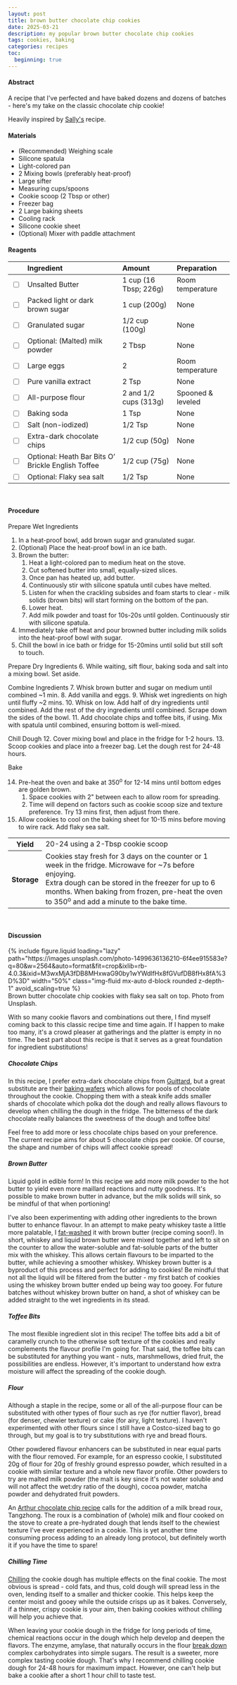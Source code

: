 ```yaml
---
layout: post
title: brown butter chocolate chip cookies
date: 2025-03-21
description: my popular brown butter chocolate chip cookies
tags: cookies, baking
categories: recipes
toc: 
  beginning: true
---
```


#### Abstract

A recipe that I've perfected and have baked dozens and dozens of batches - here's my take on the classic chocolate chip cookie!

Heavily inspired by [Sally's](https://sallysbakingaddiction.com/brown-butter-toffee-chocolate-chip-cookies/) recipe.

#### Materials

- (Recommended) Weighing scale
- Silicone spatula
- Light-colored pan
- 2 Mixing bowls (preferably heat-proof)
- Large sifter
- Measuring cups/spoons
- Cookie scoop (2 Tbsp or other)
- Freezer bag
- 2 Large baking sheets
- Cooling rack
- Silicone cookie sheet
- (Optional) Mixer with paddle attachment

#### Reagents

||Ingredient|Amount|Preparation|
|:---|:---|:---|:---|
|<input type="checkbox">|Unsalted Butter|1 cup (16 Tbsp; 226g)|Room temperature|
|<input type="checkbox">|Packed light or dark brown sugar|1 cup (200g)|None|
|<input type="checkbox">|Granulated sugar|1/2 cup (100g)|None|
|<input type="checkbox">|Optional: (Malted) milk powder|2 Tbsp|None|
|<input type="checkbox">|Large eggs|2|Room temperature|
|<input type="checkbox">|Pure vanilla extract|2 Tsp|None|
|<input type="checkbox">|All-purpose flour|2 and 1/2 cups (313g)|Spooned & leveled|
|<input type="checkbox">|Baking soda|1 Tsp|None|
|<input type="checkbox">|Salt (non-iodized)|1/2 Tsp|None|
|<input type="checkbox">|Extra-dark chocolate chips|1/2 cup (50g)|None|
|<input type="checkbox">|Optional: Heath Bar Bits O’ Brickle English Toffee|1/2 cup (75g)|None|
|<input type="checkbox">|Optional: Flaky sea salt|1/2 Tsp|None|

<br>

#### Procedure

Prepare Wet Ingredients
1. In a heat-proof bowl, add brown sugar and granulated sugar.
2. (Optional) Place the heat-proof bowl in an ice bath.
3. Brown the butter:
   1. Heat a light-colored pan to medium heat on the stove.
   2. Cut softened butter into small, equally-sized slices.
   3. Once pan has heated up, add butter.
   4. Continuously stir with silicone spatula until cubes have melted.
   5. Listen for when the crackling subsides and foam starts to clear - milk solids (brown bits) will start forming on the bottom of the pan.
   6. Lower heat.
   7. Add milk powder and toast for 10s-20s until golden. Continuously stir with silicone spatula.
4. Immediately take off heat and pour browned butter including milk solids into the heat-proof bowl with sugar.
5. Chill the bowl in ice bath or fridge for 15-20mins until solid but still soft to touch.

Prepare Dry Ingredients
6. While waiting, sift flour, baking soda and salt into a mixing bowl. Set aside.

Combine Ingredients
7. Whisk brown butter and sugar on medium until combined ~1 min.
8. Add vanilla and eggs.
9. Whisk wet ingredients on high until fluffy ~2 mins.
10. Whisk on low. Add half of dry ingredients until combined. Add the rest of the dry ingredients until combined. Scrape down the sides of the bowl.
11. Add chocolate chips and toffee bits, if using. Mix with spatula until combined, ensuring bottom is well-mixed.

Chill Dough
12. Cover mixing bowl and place in the fridge for 1-2 hours.
13. Scoop cookies and place into a freezer bag. Let the dough rest for 24-48 hours.

Bake

14. Pre-heat the oven and bake at 350<sup>o</sup> for 12-14 mins until bottom edges are golden brown.
    1.  Space cookies with 2" between each to allow room for spreading.
    2.  Time will depend on factors such as cookie scoop size and texture preference. Try 13 mins first, then adjust from there.
15. Allow cookies to cool on the baking sheet for 10-15 mins before moving to wire rack. Add flaky sea salt.

<table>
  <tr>
    <th>Yield</th>
    <td>20-24 using a 2-Tbsp cookie scoop</td>
  </tr>
  <tr>
    <th>Storage</th>
    <td>Cookies stay fresh for 3 days on the counter or 1 week in the fridge. Microwave for ~7s before enjoying.<br>Extra dough can be stored in the freezer for up to 6 months. When baking from frozen, pre-heat the oven to 350<sup>o</sup> and add a minute to the bake time.</td>
  </tr>
</table><br>


#### Discussion

<div class="row mt-3">
    <div class="col-sm mt-3 mt-md-0">
        {% include figure.liquid 
        loading="lazy" 
        path="https://images.unsplash.com/photo-1499636136210-6f4ee915583e?q=80&w=2564&auto=format&fit=crop&ixlib=rb-4.0.3&ixid=M3wxMjA3fDB8MHxwaG90by1wYWdlfHx8fGVufDB8fHx8fA%3D%3D" 
        width="50%"
        class="img-fluid mx-auto d-block rounded z-depth-1" 
        avoid_scaling=true %}
    </div>
</div>
<div class="caption">
    Brown butter chocolate chip cookies with flaky sea salt on top. Photo from Unsplash.
</div>

With so many cookie flavors and combinations out there, I find myself coming back to this classic recipe time and time again. If I happen to make too many, it's a crowd pleaser at gatherings and the platter is empty in no time. The best part about this recipe is that it serves as a great foundation for ingredient substitutions!

##### Chocolate Chips

In this recipe, I prefer extra-dark chocolate chips from [Guittard](https://www.guittard.com/our-chocolate/detail/extra-dark-chocolate-chips), but a great substitute are their [baking wafers](https://www.guittard.com/our-chocolate/detail/bake_bittersweet-chocolate-wafers) which allows for pools of chocolate throughout the cookie. Chopping them with a steak knife adds smaller shards of chocolate which polka dot the dough and really allows flavours to develop when chilling the dough in the fridge. The bitterness of the dark chocolate really balances the sweetness of the dough and toffee bits!

Feel free to add more or less chocolate chips based on your preference. The current recipe aims for about 5 chocolate chips per cookie. Of course, the shape and number of chips will affect cookie spread!

##### Brown Butter

Liquid gold in edible form! In this recipe we add more milk powder to the hot butter to yield even more maillard reactions and nutty goodness. It's possible to make brown butter in advance, but the milk solids will sink, so be mindful of that when portioning!

I've also been experimenting with adding other ingredients to the brown butter to enhance flavour. In an attempt to make peaty whiskey taste a little more palatable, I [fat-washed](https://distilleryway.com/articles/brown-butter-fat-washed-whisky-i-tried-it-and-its-incredible) it with brown butter (recipe coming soon!). In short, whiskey and liquid brown butter were mixed together and left to sit on the counter to allow the water-soluble and fat-soluble parts of the butter mix with the whiskey. This allows certain flavours to be imparted to the butter, while achieving a smoother whiskey. Whiskey brown butter is a byproduct of this process and perfect for adding to cookies! Be mindful that not all the liquid will be filtered from the butter - my first batch of cookies using the whiskey brown butter ended up being way too gooey. For future batches without whiskey brown butter on hand, a shot of whiskey can be added straight to the wet ingredients in its stead.

##### Toffee Bits

The most flexible ingredient slot in this recipe! The toffee bits add a bit of caramelly crunch to the otherwise soft texture of the cookies and really complements the flavour profile I'm going for. That said, the toffee bits can be substituted for anything you want - nuts, marshmellows, dried fruit, the possibilities are endless. However, it's important to understand how extra moisture will affect the spreading of the cookie dough.

##### Flour

Although a staple in the recipe, some or all of the all-purpose flour can be substituted with other types of flour such as rye (for nuttier flavor), bread (for denser, chewier texture) or cake (for airy, light texture). I haven't experimented with other flours since I still have a Costco-sized bag to go through, but my goal is to try substitutions with rye and bread flours.

Other powdered flavour enhancers can be substituted in near equal parts with the flour removed. For example, for an espresso cookie, I substituted 20g of flour for 20g of freshly ground espresso powder, which resulted in a cookie with similar texture and a whole new flavor profile. Other powders to try are malted milk powder (the malt is key since it's not water soluble and will not affect the wet:dry ratio of the dough), cocoa powder, matcha powder and dehydrated fruit powders.

An [Arthur chocolate chip recipe](https://www.kingarthurbaking.com/blog/2023/12/27/recipe-of-the-year-chocolate-chip-cookies) calls for the addition of a milk bread roux, Tangzhong. The roux is a combination of (whole) milk and flour cooked on the stove to create a pre-hydrated dough that lends itself to the chewiest texture I've ever experienced in a cookie. This is yet another time consuming process adding to an already long protocol, but definitely worth it if you have the time to spare!

##### Chilling Time

[Chilling](https://www.kingarthurbaking.com/blog/2015/05/17/chilling-cookie-dough) the cookie dough has multiple effects on the final cookie. The most obvious is spread - cold fats, and thus, cold dough will spread less in the oven, lending itself to a smaller and thicker cookie. This helps keep the center moist and gooey while the outside crisps up as it bakes. Conversely, if a thinner, crispy cookie is your aim, then baking cookies without chilling will help you achieve that.

When leaving your cookie dough in the fridge for long periods of time, chemical reactions occur in the dough which help develop and deepen the flavors. The enzyme, amylase, that naturally occurs in the flour [break down](https://www.theperfectloaf.com/guides/how-to-autolyse/#h-how-to-autolyse) complex carbohydrates into simple sugars. The result is a sweeter, more complex tasting cookie dough. That's why I recommend chilling cookie dough for 24-48 hours for maximum impact. However, one can't help but bake a cookie after a short 1 hour chill to taste test.

